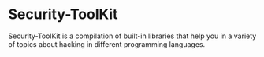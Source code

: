 # Security-ToolKit

Security-ToolKit is a compilation of built-in libraries that help you in a variety of topics about hacking in different programming languages. 
